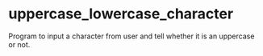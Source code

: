 # uppercase_lowercase_character
Program to input a character from user and tell whether it is an uppercase or not.
